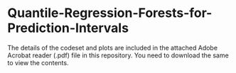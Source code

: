 # Quantile-Regression-Forests-for-Prediction-Intervals

The details of the codeset and plots are included in the attached Adobe Acrobat reader (.pdf) file in this repository. 
You need to download the same to view the contents.
